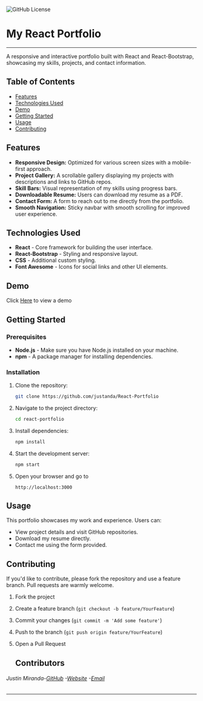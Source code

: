 ![GitHub License](https://img.shields.io/badge/license-MIT)

# My React Portfolio

---

A responsive and interactive portfolio built with React and React-Bootstrap, showcasing my skills, projects, and contact information.

## Table of Contents

- [Features](#features)
- [Technologies Used](#technologies-used)
- [Demo](#demo)
- [Getting Started](#getting-started)
- [Usage](#usage)
- [Contributing](#contributing)

## Features

- **Responsive Design:** Optimized for various screen sizes with a mobile-first approach.
- **Project Gallery:** A scrollable gallery displaying my projects with descriptions and links to GitHub repos.
- **Skill Bars:** Visual representation of my skills using progress bars.
- **Downloadable Resume:** Users can download my resume as a PDF.
- **Contact Form:** A form to reach out to me directly from the portfolio.
- **Smooth Navigation:** Sticky navbar with smooth scrolling for improved user experience.

## Technologies Used

- **React** - Core framework for building the user interface.
- **React-Bootstrap** - Styling and responsive layout.
- **CSS** - Additional custom styling.
- **Font Awesome** - Icons for social links and other UI elements.

## Demo

Click [Here](https://justinmirandaportfollio.netlify.app/) to view a demo

## Getting Started

### Prerequisites

- **Node.js** - Make sure you have Node.js installed on your machine.
- **npm** - A package manager for installing dependencies.

### Installation

1. Clone the repository:
   ```bash
   git clone https://github.com/justanda/React-Portfolio
   ```
2. Navigate to the project directory:
   ```bash
   cd react-portfolio
   ```
3. Install dependencies:
   ```bash
   npm install
   ```
4. Start the development server:
   ```bash
   npm start
   ```
5. Open your browser and go to

   ```
   http://localhost:3000
   ```

## Usage

This portfolio showcases my work and experience. Users can:

- View project details and visit GitHub repositories.
- Download my resume directly.
- Contact me using the form provided.

## Contributing

If you'd like to contribute, please fork the repository and use a feature branch. Pull requests are warmly welcome.

1.  Fork the project
2.  Create a feature branch (`git checkout -b feature/YourFeature`)
3.  Commit your changes (`git commit -m 'Add some feature'`)
4.  Push to the branch (`git push origin feature/YourFeature`)
5.  Open a Pull Request

    ## Contributors

###### Justin Miranda-[GitHub](https://github.com/justanda) -[Website](https://justinmirandaportfollio.netlify.app/) -[Email](mailto:miranda.justin93@gmail.com)

---
